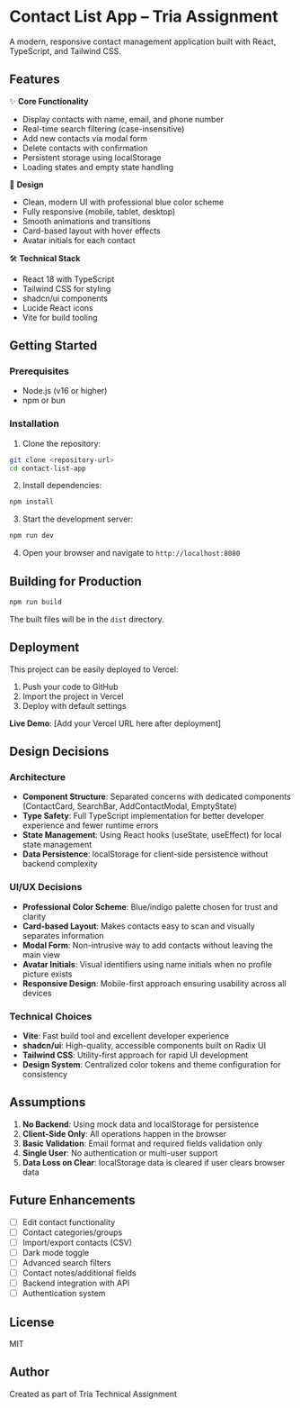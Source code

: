 # Contact List App – Tria Assignment

A modern, responsive contact management application built with React, TypeScript, and Tailwind CSS.

## Features

✨ **Core Functionality**
- Display contacts with name, email, and phone number
- Real-time search filtering (case-insensitive)
- Add new contacts via modal form
- Delete contacts with confirmation
- Persistent storage using localStorage
- Loading states and empty state handling

🎨 **Design**
- Clean, modern UI with professional blue color scheme
- Fully responsive (mobile, tablet, desktop)
- Smooth animations and transitions
- Card-based layout with hover effects
- Avatar initials for each contact

🛠️ **Technical Stack**
- React 18 with TypeScript
- Tailwind CSS for styling
- shadcn/ui components
- Lucide React icons
- Vite for build tooling

## Getting Started

### Prerequisites
- Node.js (v16 or higher)
- npm or bun

### Installation

1. Clone the repository:
```bash
git clone <repository-url>
cd contact-list-app
```

2. Install dependencies:
```bash
npm install
```

3. Start the development server:
```bash
npm run dev
```

4. Open your browser and navigate to `http://localhost:8080`

## Building for Production

```bash
npm run build
```

The built files will be in the `dist` directory.

## Deployment

This project can be easily deployed to Vercel:

1. Push your code to GitHub
2. Import the project in Vercel
3. Deploy with default settings

**Live Demo**: [Add your Vercel URL here after deployment]

## Design Decisions

### Architecture
- **Component Structure**: Separated concerns with dedicated components (ContactCard, SearchBar, AddContactModal, EmptyState)
- **Type Safety**: Full TypeScript implementation for better developer experience and fewer runtime errors
- **State Management**: Using React hooks (useState, useEffect) for local state management
- **Data Persistence**: localStorage for client-side persistence without backend complexity

### UI/UX Decisions
- **Professional Color Scheme**: Blue/indigo palette chosen for trust and clarity
- **Card-based Layout**: Makes contacts easy to scan and visually separates information
- **Modal Form**: Non-intrusive way to add contacts without leaving the main view
- **Avatar Initials**: Visual identifiers using name initials when no profile picture exists
- **Responsive Design**: Mobile-first approach ensuring usability across all devices

### Technical Choices
- **Vite**: Fast build tool and excellent developer experience
- **shadcn/ui**: High-quality, accessible components built on Radix UI
- **Tailwind CSS**: Utility-first approach for rapid UI development
- **Design System**: Centralized color tokens and theme configuration for consistency

## Assumptions

1. **No Backend**: Using mock data and localStorage for persistence
2. **Client-Side Only**: All operations happen in the browser
3. **Basic Validation**: Email format and required fields validation only
4. **Single User**: No authentication or multi-user support
5. **Data Loss on Clear**: localStorage data is cleared if user clears browser data

## Future Enhancements

- [ ] Edit contact functionality
- [ ] Contact categories/groups
- [ ] Import/export contacts (CSV)
- [ ] Dark mode toggle
- [ ] Advanced search filters
- [ ] Contact notes/additional fields
- [ ] Backend integration with API
- [ ] Authentication system

## License

MIT

## Author

Created as part of Tria Technical Assignment
